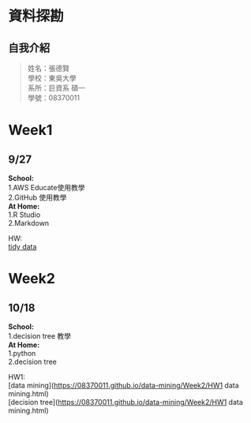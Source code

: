 # 資料探勘
## 自我介紹
> 姓名：張德賢 <br />
> 學校：東吳大學 <br />
> 系所：巨資系 碩一 <br />
> 學號：08370011 <br />

# Week1
## 9/27
**School:**<br />
1.AWS Educate使用教學<br />
2.GitHub     使用教學<br />
**At Home:**<br />
1.R Studio <br />
2.Markdown <br />

HW: <br />
[tidy data](https://08370011.github.io/data-mining/Week1/hw1.html)

# Week2
## 10/18
**School:**<br />
1.decision tree 教學<br />
**At Home:**<br />
1.python  <br />
2.decision tree <br />

HW1: <br />
[data mining](https://08370011.github.io/data-mining/Week2/HW1 data mining.html)<br />
[decision tree](https://08370011.github.io/data-mining/Week2/HW1 data mining.html)<br />
